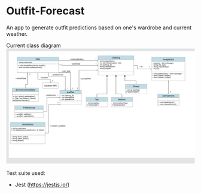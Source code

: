 # Outfit-Forecast

An app to generate outfit predictions based on one's wardrobe and current weather.

Current class diagram
![Class Diagram](Class_Diagram.png)

Test suite used:

* Jest (https://jestjs.io/)
